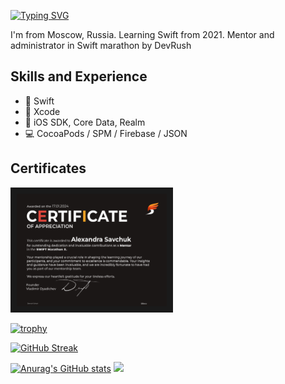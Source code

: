 [![Typing SVG](https://readme-typing-svg.herokuapp.com?font=Fira+Code&size=30&pause=1000&color=F700E5&background=FFFFFF00&vCenter=true&multiline=true&random=false&width=700&lines=Hi+there+%F0%9F%91%8B%2C++I'm+Aleksandra+Savchuk)](https://git.io/typing-svg)

I'm from Moscow, Russia. Learning Swift from 2021. Mentor and administrator in Swift marathon by DevRush

## Skills and Experience
* 🦜 Swift
* 🔨 Xcode
* 📱 iOS SDK, Core Data, Realm
* 💻 CocoaPods / SPM / Firebase / JSON

## Certificates
<a href="https://github.com/Loveink/Loveink/blob/main/SM002.jpeg" target="_blanck"><img src="https://github.com/Loveink/Loveink/blob/main/SM002.jpeg" alt="Swift_X" width = "240" height="180" border="10" /></a>

[![trophy](https://github-profile-trophy.vercel.app/?username=Loveink)](https://github.com/ryo-ma/github-profile-trophy)

[![GitHub Streak](https://github-readme-streak-stats.herokuapp.com/?user=Loveink)](https://git.io/streak-stats)

[![Anurag's GitHub stats](https://github-readme-stats.vercel.app/api?username=Loveink)](https://github.com/Loveink/github-readme-stats)
![](https://komarev.com/ghpvc/?username=Loveink)

